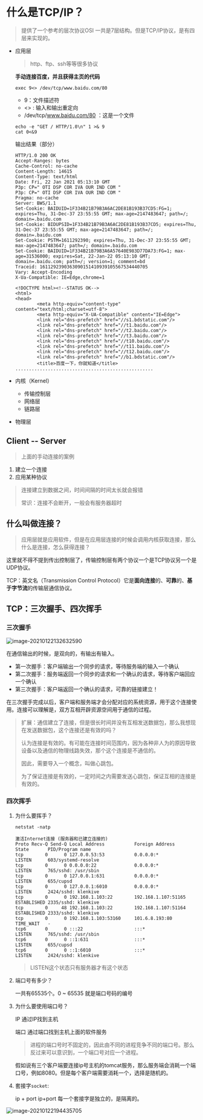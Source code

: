 # 什么是TCP/IP？

> 提供了一个参考的层次协议OSI 一共是7层结构。但是TCP/IP协议，是有四层来实现的。

+ 应用层

  > http、ftp、ssh等等很多协议

  **手动连接百度，并且获得主页的代码**

  ```shell
  exec 9<> /dev/tcp/www.baidu.com/80
  ```

  + 9：文件描述符
  + <> : 输入和输出重定向
  + /dev/tcp/www.baidu.com/80 ：这是一个文件

  ```shell
  echo -e "GET / HTTP/1.0\n" 1 >& 9
  cat 0<&9
  ```

  输出结果（部分）

  ```
  HTTP/1.0 200 OK
  Accept-Ranges: bytes
  Cache-Control: no-cache
  Content-Length: 14615
  Content-Type: text/html
  Date: Fri, 22 Jan 2021 05:13:10 GMT
  P3p: CP=" OTI DSP COR IVA OUR IND COM "
  P3p: CP=" OTI DSP COR IVA OUR IND COM "
  Pragma: no-cache
  Server: BWS/1.1
  Set-Cookie: BAIDUID=1F334B21B79B3A6AC2DE81B193B37CD5:FG=1; expires=Thu, 31-Dec-37 23:55:55 GMT; max-age=2147483647; path=/; domain=.baidu.com
  Set-Cookie: BIDUPSID=1F334B21B79B3A6AC2DE81B193B37CD5; expires=Thu, 31-Dec-37 23:55:55 GMT; max-age=2147483647; path=/; domain=.baidu.com
  Set-Cookie: PSTM=1611292390; expires=Thu, 31-Dec-37 23:55:55 GMT; max-age=2147483647; path=/; domain=.baidu.com
  Set-Cookie: BAIDUID=1F334B21B79B3A6A57640E983D77DA73:FG=1; max-age=31536000; expires=Sat, 22-Jan-22 05:13:10 GMT; domain=.baidu.com; path=/; version=1; comment=bd
  Traceid: 1611292390363090151410939105567534440705
  Vary: Accept-Encoding
  X-Ua-Compatible: IE=Edge,chrome=1
  
  <!DOCTYPE html><!--STATUS OK-->
  <html>
  <head>
          <meta http-equiv="content-type" content="text/html;charset=utf-8">
          <meta http-equiv="X-UA-Compatible" content="IE=Edge">
          <link rel="dns-prefetch" href="//s1.bdstatic.com"/>
          <link rel="dns-prefetch" href="//t1.baidu.com"/>
          <link rel="dns-prefetch" href="//t2.baidu.com"/>
          <link rel="dns-prefetch" href="//t3.baidu.com"/>
          <link rel="dns-prefetch" href="//t10.baidu.com"/>
          <link rel="dns-prefetch" href="//t11.baidu.com"/>
          <link rel="dns-prefetch" href="//t12.baidu.com"/>
          <link rel="dns-prefetch" href="//b1.bdstatic.com"/>
          <title>百度一下，你就知道</title>
  ...................................................
  ```

  

+ 内核（Kernel）

  + 传输控制层
  + 网络层
  + 链路层

+ 物理层

## Client -- Server

> 上面的手动连接的案例

1. 建立一个连接
2. 应用某种协议

> 连接建立到数据之间，时间间隔的时间太长就会报错
>
> 常识：连接不会断开，一般会有服务器超时

## 什么叫做连接？

> 应用层就是应用软件，但是在应用层连接的时候会调用内核获取连接，那么什么是连接，怎么获得连接？

这里就不得不提到传出控制层了，传输控制层有两个协议一个是TCP协议另一个是UDP协议。

TCP：英文名（Transmission Control Protocol）它是**面向连接**的、**可靠**的、**基于字节流**的传输层通信协议。

## TCP：三次握手、四次挥手

### 三次握手

![image-20210122132632590](D:\KlenKiven\Blogs\img\What-Is-TCP-IP-01.png)

在通信输出的时候，是双向的，有输出有输入。

+ 第一次握手：客户端输出一个同步的请求，等待服务端的输入一个确认
+ 第二次握手：服务端返回一个同步的请求和一个确认的请求，等待客户端回应一个确认
+ 第三次握手：客户端返回一个确认的请求，可靠的链接建立！

在三次握手完成以后，客户端和服务端才会分配对应的系统资源，用于这个连接使用。连接可以理解是，双方互相开辟资源空间用于通信的过程。

> 扩展：通信建立了连接，但是很长时间并没有互相发送数据包，那么我想现在发送数据包，这个连接还是有效的吗？
>
> 认为连接是有效的。有可能在连接时间范围内，因为各种非人为的原因导致设备以及通信的物理线路失效，那个这个连接是不通信的。
>
> 因此，需要导入一个概念，叫做心跳包。
>
> 为了保证连接是有效的，一定时间之内需要发送心跳包，保证互相的连接是有效的。

### 四次挥手

1. 为什么要挥手？

   ```shell
   netstat -natp
   ```

   ```
   激活Internet连接 (服务器和已建立连接的)
   Proto Recv-Q Send-Q Local Address           Foreign Address         State       PID/Program name
   tcp        0      0 127.0.0.53:53           0.0.0.0:*               LISTEN      603/systemd-resolve
   tcp        0      0 0.0.0.0:22              0.0.0.0:*               LISTEN      765/sshd: /usr/sbin
   tcp        0      0 127.0.0.1:631           0.0.0.0:*               LISTEN      655/cupsd
   tcp        0      0 127.0.0.1:6010          0.0.0.0:*               LISTEN      2424/sshd: klenkive
   tcp        0      0 192.168.1.103:22        192.168.1.107:51165     ESTABLISHED 2335/sshd: klenkive
   tcp        0     48 192.168.1.103:22        192.168.1.107:51164     ESTABLISHED 2333/sshd: klenkive
   tcp        0      0 192.168.1.103:53160     101.6.8.193:80          TIME_WAIT   -
   tcp6       0      0 :::22                   :::*                    LISTEN      765/sshd: /usr/sbin
   tcp6       0      0 ::1:631                 :::*                    LISTEN      655/cupsd
   tcp6       0      0 ::1:6010                :::*                    LISTEN      2424/sshd: klenkive
   ```
   
   > LISTEN这个状态只有服务器才有这个状态
   
2. 端口号有多少？

   一共有65535个。0 ~ 65535 就是端口号码的编号

3. 为什么要使用端口号？

   IP   通过IP找到主机

   端口   通过端口找到主机上面的软件服务

   > 进程的端口号时不固定的，因此由不同的进程竞争不同的端口号。那么反过来可以意识到，一个端口号对应一个进程。

   假如说有三个客户端要连接ip号主机的tomcat服务，那么服务端会消耗一个端口号，例如8080。但是每个客户端需要消耗一个，选择是随机的。

4. 套接字`socket`:

   ip + port  ip+port  每一个套接字是独立的，是隔离的。

![image-20210122194435705](D:\KlenKiven\Blogs\img\What-Is-TCP-IP-2.png)

